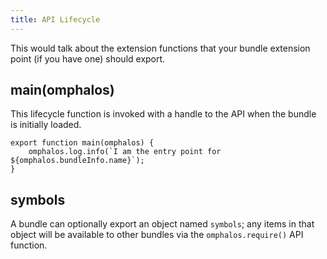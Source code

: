 ```yaml
---
title: API Lifecycle
---
```


This would talk about the extension functions that your bundle extension point
(if you have one) should export.

## main(omphalos)

This lifecycle function is invoked with a handle to the API when the bundle is
initially loaded.

```
export function main(omphalos) {
    omphalos.log.info(`I am the entry point for ${omphalos.bundleInfo.name}`);
}
```

## symbols

A bundle can optionally export an object named `symbols`; any items in that
object will be available to other bundles via the `omphalos.require()` API
function.